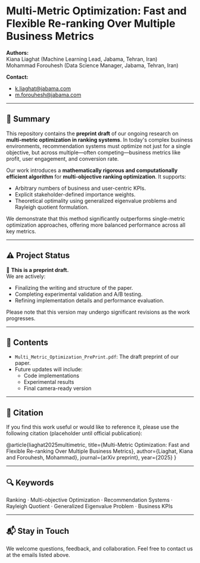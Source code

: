 # Multi-Metric Optimization: Fast and Flexible Re-ranking Over Multiple Business Metrics

**Authors:**  
Kiana Liaghat (Machine Learning Lead, Jabama, Tehran, Iran)  
Mohammad Forouhesh (Data Science Manager, Jabama, Tehran, Iran)

**Contact:**  
- k.liaghat@jabama.com  
- m.forouhesh@jabama.com

---

## 📝 Summary

This repository contains the **preprint draft** of our ongoing research on **multi-metric optimization in ranking systems**. In today's complex business environments, recommendation systems must optimize not just for a single objective, but across multiple—often competing—business metrics like profit, user engagement, and conversion rate.

Our work introduces a **mathematically rigorous and computationally efficient algorithm** for **multi-objective ranking optimization**. It supports:
- Arbitrary numbers of business and user-centric KPIs.
- Explicit stakeholder-defined importance weights.
- Theoretical optimality using generalized eigenvalue problems and Rayleigh quotient formulation.

We demonstrate that this method significantly outperforms single-metric optimization approaches, offering more balanced performance across all key metrics.

---

## ⚠️ Project Status

🚧 **This is a preprint draft.**  
We are actively:
- Finalizing the writing and structure of the paper.
- Completing experimental validation and A/B testing.
- Refining implementation details and performance evaluation.

Please note that this version may undergo significant revisions as the work progresses.

---

## 📄 Contents

- `Multi_Metric_Optimization_PrePrint.pdf`: The draft preprint of our paper.  
- Future updates will include:
  - Code implementations  
  - Experimental results  
  - Final camera-ready version  

---

## 📣 Citation

If you find this work useful or would like to reference it, please use the following citation (placeholder until official publication):

@article{liaghat2025multimetric,
title={Multi-Metric Optimization: Fast and Flexible Re-ranking Over Multiple Business Metrics},
author={Liaghat, Kiana and Forouhesh, Mohammad},
journal={arXiv preprint},
year={2025}
}


---

## 🔍 Keywords

Ranking · Multi-objective Optimization · Recommendation Systems · Rayleigh Quotient · Generalized Eigenvalue Problem · Business KPIs

---

## 📬 Stay in Touch

We welcome questions, feedback, and collaboration. Feel free to contact us at the emails listed above.


